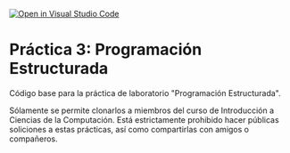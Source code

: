 [![Open in Visual Studio Code](https://classroom.github.com/assets/open-in-vscode-718a45dd9cf7e7f842a935f5ebbe5719a5e09af4491e668f4dbf3b35d5cca122.svg)](https://classroom.github.com/online_ide?assignment_repo_id=11831015&assignment_repo_type=AssignmentRepo)
# Práctica 3: Programación Estructurada

Código base para la práctica de laboratorio "Programación Estructurada".

Sólamente se permite clonarlos a miembros del curso de Introducción a Ciencias de la Computación.
Está estrictamente prohibido hacer públicas soliciones a estas prácticas, así como compartirlas con amigos o compañeros.

